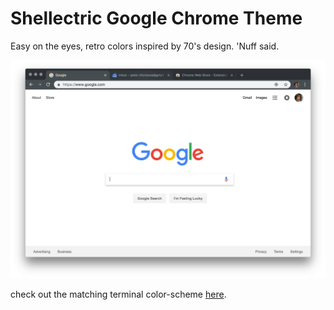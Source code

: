 # Shellectric Google Chrome Theme

Easy on the eyes, retro colors inspired by 70's design. 'Nuff said.

![shellectric chromes](/media/shellectric-chrome-gh.png "shellectric-chrome-gh.png")

check out the matching terminal color-scheme [here](https://github.com/fonsecapeter/shellectric-color-scheme).

